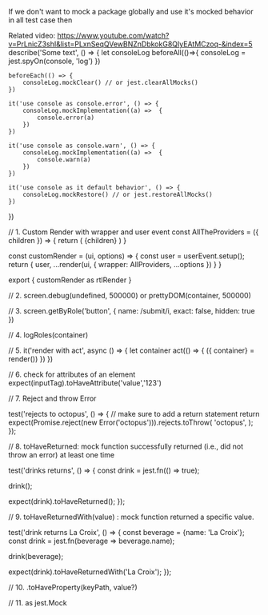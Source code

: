 If we don't want to mock a package globally and use it's mocked behavior in all test case then 

Related video: https://www.youtube.com/watch?v=PrLnicZ3shI&list=PLxnSeqQVewBNZnDbkokG8QIyEAtMCzoq-&index=5
describe('Some text', () => {
    let consoleLog
    beforeAll(()=>{
        consoleLog = jest.spyOn(console, 'log')
    })

    beforeEach(() => {
        consoleLog.mockClear() // or jest.clearAllMocks()
    })

    it('use console as console.error', () => {
        consoleLog.mockImplementation((a) =>  {
            console.error(a)
        })
    })

    it('use console as console.warn', () => {
        consoleLog.mockImplementation((a) =>  {
            console.warn(a)
        })
    })

    it('use console as it default behavior', () => {
        consoleLog.mockRestore() // or jest.restoreAllMocks()
    })
})

// 1. Custom Render with wrapper and user event
const AllTheProviders = ({ children }) => {
    return (
        <BrowserRouter>
            <Provider store={store}>
                <FormProvider>
                    <QueryClientProvider client={queryClient}>
                        {children}
                        <ReactQueryDevtools initialIsOpen={false} position='bottom-right' />
                    </QueryClientProvider>
                </FormProvider>
            </Provider>
        </BrowserRouter>
    )
}

const customRender = (ui, options) => {
    const user = userEvent.setup();
    return {
        user,
        ...render(ui, { wrapper: AllProviders, ...options })
    }
}

export { customRender as rtlRender }

// 2. screen.debug(undefined, 500000) or prettyDOM(container, 500000)

// 3. screen.getByRole('button', { name: /submit/i, exact: false, hidden: true })

// 4. logRoles(container)

// 5. 
    it('render with act', async () => {
        let container
        act(() => {
            ({ container} = render(<MyComponent />))
        })
    })

// 6. check for attributes of an element
    expect(inputTag).toHaveAttribute('value','123')

// 7. Reject and throw Error

test('rejects to octopus', () => {
  // make sure to add a return statement
  return expect(Promise.reject(new Error('octopus'))).rejects.toThrow(
    'octopus',
  );
});


// 8. toHaveReturned: mock function successfully returned (i.e., did not throw an error) at least one time

test('drinks returns', () => {
  const drink = jest.fn(() => true);

  drink();

  expect(drink).toHaveReturned();
});


// 9. toHaveReturnedWith(value) : mock function returned a specific value.


test('drink returns La Croix', () => {
  const beverage = {name: 'La Croix'};
  const drink = jest.fn(beverage => beverage.name);

  drink(beverage);

  expect(drink).toHaveReturnedWith('La Croix');
});


// 10. .toHaveProperty(keyPath, value?)

// 11.  as jest.Mock